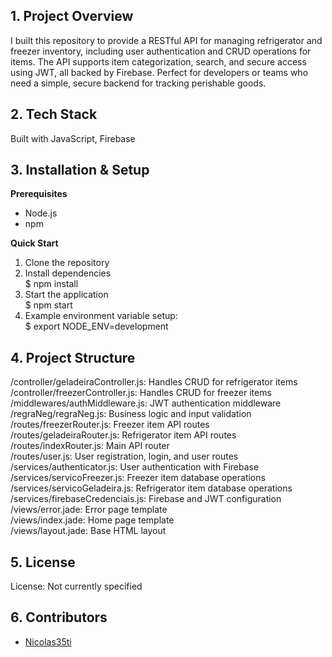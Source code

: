 ## 1. Project Overview

I built this repository to provide a RESTful API for managing refrigerator and freezer inventory, including user authentication and CRUD operations for items. The API supports item categorization, search, and secure access using JWT, all backed by Firebase. Perfect for developers or teams who need a simple, secure backend for tracking perishable goods.

## 2. Tech Stack

Built with JavaScript, Firebase

## 3. Installation & Setup

**Prerequisites**  
- Node.js  
- npm  

**Quick Start**     
1. Clone the repository  
2. Install dependencies  
   $ npm install  
3. Start the application  
   $ npm start  
4. Example environment variable setup:  
   $ export NODE_ENV=development  

## 4. Project Structure

/controller/geladeiraController.js: Handles CRUD for refrigerator items  
/controller/freezerController.js: Handles CRUD for freezer items  
/middlewares/authMiddleware.js: JWT authentication middleware  
/regraNeg/regraNeg.js: Business logic and input validation  
/routes/freezerRouter.js: Freezer item API routes  
/routes/geladeiraRouter.js: Refrigerator item API routes  
/routes/indexRouter.js: Main API router  
/routes/user.js: User registration, login, and user routes  
/services/authenticator.js: User authentication with Firebase  
/services/servicoFreezer.js: Freezer item database operations  
/services/servicoGeladeira.js: Refrigerator item database operations  
/services/firebaseCredenciais.js: Firebase and JWT configuration  
/views/error.jade: Error page template  
/views/index.jade: Home page template  
/views/layout.jade: Base HTML layout  

## 5. License

License: Not currently specified

## 6. Contributors  
- [Nicolas35ti](https://github.com/Nicolas35ti)